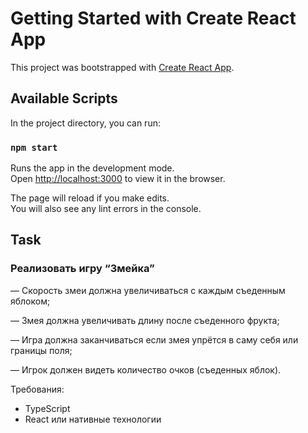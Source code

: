 # Getting Started with Create React App

This project was bootstrapped with [Create React App](https://github.com/facebook/create-react-app).

## Available Scripts

In the project directory, you can run:

### `npm start`

Runs the app in the development mode.\
Open [http://localhost:3000](http://localhost:3000) to view it in the browser.

The page will reload if you make edits.\
You will also see any lint errors in the console.

## Task
### Реализовать игру “Змейка”

— Скорость змеи должна увеличиваться с каждым съеденным яблоком;

— Змея должна увеличивать длину после съеденного фрукта;

— Игра должна заканчиваться если змея упрётся в саму себя или границы поля;

— Игрок должен видеть количество очков (съеденных яблок).

Требования:

- TypeScript
- React или нативные технологии

